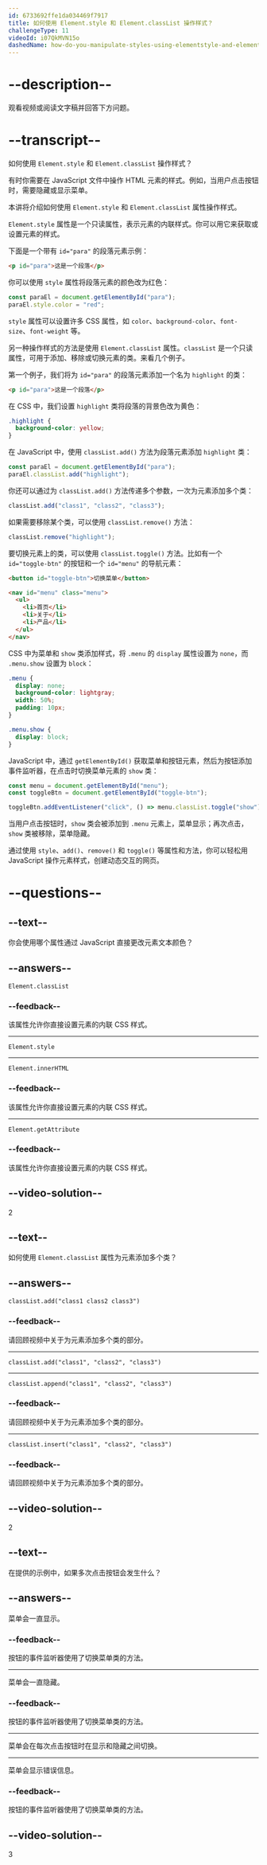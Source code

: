 ```yaml
---
id: 6733692ffe1da034469f7917
title: 如何使用 Element.style 和 Element.classList 操作样式？
challengeType: 11
videoId: i07QkMVN15o
dashedName: how-do-you-manipulate-styles-using-elementstyle-and-elementclasslist
---
```


# --description--

观看视频或阅读文字稿并回答下方问题。

# --transcript--

如何使用 `Element.style` 和 `Element.classList` 操作样式？

有时你需要在 JavaScript 文件中操作 HTML 元素的样式。例如，当用户点击按钮时，需要隐藏或显示菜单。

本讲将介绍如何使用 `Element.style` 和 `Element.classList` 属性操作样式。

`Element.style` 属性是一个只读属性，表示元素的内联样式。你可以用它来获取或设置元素的样式。

下面是一个带有 `id="para"` 的段落元素示例：

```html
<p id="para">这是一个段落</p>
```

你可以使用 `style` 属性将段落元素的颜色改为红色：

```js
const paraEl = document.getElementById("para");
paraEl.style.color = "red";
```

`style` 属性可以设置许多 CSS 属性，如 `color`、`background-color`、`font-size`、`font-weight` 等。

另一种操作样式的方法是使用 `Element.classList` 属性。`classList` 是一个只读属性，可用于添加、移除或切换元素的类。来看几个例子。

第一个例子，我们将为 `id="para"` 的段落元素添加一个名为 `highlight` 的类：

```html
<p id="para">这是一个段落</p>
```

在 CSS 中，我们设置 `highlight` 类将段落的背景色改为黄色：

```css
.highlight {
  background-color: yellow;
}
```

在 JavaScript 中，使用 `classList.add()` 方法为段落元素添加 `highlight` 类：

```js
const paraEl = document.getElementById("para");
paraEl.classList.add("highlight");
```

你还可以通过为 `classList.add()` 方法传递多个参数，一次为元素添加多个类：

```js
classList.add("class1", "class2", "class3");
```

如果需要移除某个类，可以使用 `classList.remove()` 方法：

```js
classList.remove("highlight");
```

要切换元素上的类，可以使用 `classList.toggle()` 方法。比如有一个 `id="toggle-btn"` 的按钮和一个 `id="menu"` 的导航元素：

```html
<button id="toggle-btn">切换菜单</button>

<nav id="menu" class="menu">
  <ul>
    <li>首页</li>
    <li>关于</li>
    <li>产品</li>
  </ul>
</nav>
```

CSS 中为菜单和 `show` 类添加样式，将 `.menu` 的 `display` 属性设置为 `none`，而 `.menu.show` 设置为 `block`：

```css
.menu {
  display: none;
  background-color: lightgray;
  width: 50%;
  padding: 10px;
}

.menu.show {
  display: block;
}
```

JavaScript 中，通过 `getElementById()` 获取菜单和按钮元素，然后为按钮添加事件监听器，在点击时切换菜单元素的 `show` 类：

```js
const menu = document.getElementById("menu");
const toggleBtn = document.getElementById("toggle-btn");

toggleBtn.addEventListener("click", () => menu.classList.toggle("show"));
```

当用户点击按钮时，`show` 类会被添加到 `.menu` 元素上，菜单显示；再次点击，`show` 类被移除，菜单隐藏。

通过使用 `style`、`add()`、`remove()` 和 `toggle()` 等属性和方法，你可以轻松用 JavaScript 操作元素样式，创建动态交互的网页。

# --questions--

## --text--

你会使用哪个属性通过 JavaScript 直接更改元素文本颜色？

## --answers--

`Element.classList`

### --feedback--

该属性允许你直接设置元素的内联 CSS 样式。

---

`Element.style`

---

`Element.innerHTML`

### --feedback--

该属性允许你直接设置元素的内联 CSS 样式。

---

`Element.getAttribute`

### --feedback--

该属性允许你直接设置元素的内联 CSS 样式。

## --video-solution--

2

## --text--

如何使用 `Element.classList` 属性为元素添加多个类？

## --answers--

`classList.add("class1 class2 class3")`

### --feedback--

请回顾视频中关于为元素添加多个类的部分。

---

`classList.add("class1", "class2", "class3")`

---

`classList.append("class1", "class2", "class3")`

### --feedback--

请回顾视频中关于为元素添加多个类的部分。

---

`classList.insert("class1", "class2", "class3")`

### --feedback--

请回顾视频中关于为元素添加多个类的部分。

## --video-solution--

2

## --text--

在提供的示例中，如果多次点击按钮会发生什么？

## --answers--

菜单会一直显示。

### --feedback--

按钮的事件监听器使用了切换菜单类的方法。

---

菜单会一直隐藏。

### --feedback--

按钮的事件监听器使用了切换菜单类的方法。

---

菜单会在每次点击按钮时在显示和隐藏之间切换。

---

菜单会显示错误信息。

### --feedback--

按钮的事件监听器使用了切换菜单类的方法。

## --video-solution--

3


